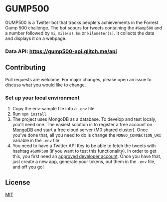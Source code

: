 # GUMP500

GUMP500 is a Twitter bot that tracks people's achievements in the Forrest Gump 500 challenge. The bot scours for tweets containing the `#Gump500` and a number followed by `mi`, `mile(s)`, `km` or `kilometer(s)`. It collects the data and displays it on a webpage.

### Data API: https://gump500-api.glitch.me/api


## Contributing

Pull requests are welcome. For major changes, please open an issue to discuss what you would like to change.

### Set up your local environment

1. Copy the env-sample file into a `.env` file
2. Run `npm install`
1. The project uses MongoDB as a database. To develop and test localy, you'll need one.
   The easiest solution is to register a free account on [MongoDB](https://www.mongodb.com/) and start a free cloud server (M0 shared cluster).
   Once you've done that, all you need to do is change the `MONGO_CONNECTION_URI` variable in the `.env` file
1. You need to have a Twitter API Key to be able to fetch the tweets with hashtag `#GUMP500` (if you want to test this functionality). In order to get this, you first need an [approved developer account](https://developer.twitter.com/en/portal/dashboard).
   Once you have that, just create a new app, generate your tokens, put them in the `.env` file, and off you go!


## License
[MIT](https://choosealicense.com/licenses/mit/)
